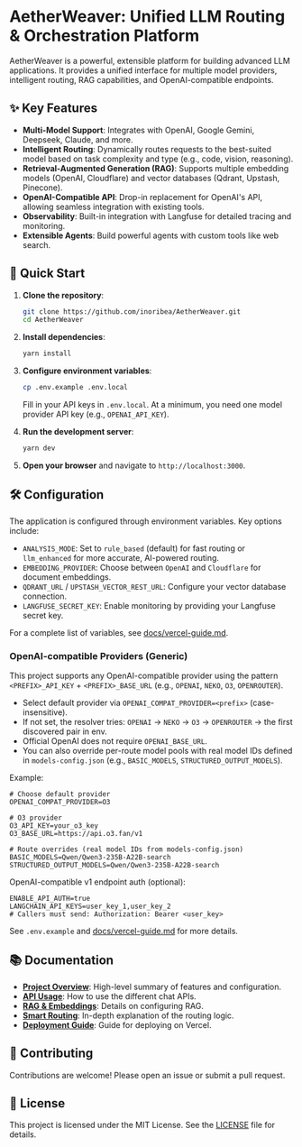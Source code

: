 # AetherWeaver: Unified LLM Routing & Orchestration Platform

AetherWeaver is a powerful, extensible platform for building advanced LLM applications. It provides a unified interface for multiple model providers, intelligent routing, RAG capabilities, and OpenAI-compatible endpoints.

## ✨ Key Features

- **Multi-Model Support**: Integrates with OpenAI, Google Gemini, Deepseek, Claude, and more.
- **Intelligent Routing**: Dynamically routes requests to the best-suited model based on task complexity and type (e.g., code, vision, reasoning).
- **Retrieval-Augmented Generation (RAG)**: Supports multiple embedding models (OpenAI, Cloudflare) and vector databases (Qdrant, Upstash, Pinecone).
- **OpenAI-Compatible API**: Drop-in replacement for OpenAI's API, allowing seamless integration with existing tools.
- **Observability**: Built-in integration with Langfuse for detailed tracing and monitoring.
- **Extensible Agents**: Build powerful agents with custom tools like web search.

## 🚀 Quick Start

1.  **Clone the repository**:
    ```bash
    git clone https://github.com/inoribea/AetherWeaver.git
    cd AetherWeaver
    ```

2.  **Install dependencies**:
    ```bash
    yarn install
    ```

3.  **Configure environment variables**:
    ```bash
    cp .env.example .env.local
    ```
    Fill in your API keys in `.env.local`. At a minimum, you need one model provider API key (e.g., `OPENAI_API_KEY`).

4.  **Run the development server**:
    ```bash
    yarn dev
    ```

5.  **Open your browser** and navigate to `http://localhost:3000`.

## 🛠️ Configuration

The application is configured through environment variables. Key options include:

- `ANALYSIS_MODE`: Set to `rule_based` (default) for fast routing or `llm_enhanced` for more accurate, AI-powered routing.
- `EMBEDDING_PROVIDER`: Choose between `OpenAI` and `Cloudflare` for document embeddings.
- `QDRANT_URL` / `UPSTASH_VECTOR_REST_URL`: Configure your vector database connection.
- `LANGFUSE_SECRET_KEY`: Enable monitoring by providing your Langfuse secret key.

For a complete list of variables, see [docs/vercel-guide.md](docs/vercel-guide.md).

### OpenAI-compatible Providers (Generic)

This project supports any OpenAI-compatible provider using the pattern `<PREFIX>_API_KEY` + `<PREFIX>_BASE_URL` (e.g., `OPENAI`, `NEKO`, `O3`, `OPENROUTER`).

- Select default provider via `OPENAI_COMPAT_PROVIDER=<prefix>` (case-insensitive).
- If not set, the resolver tries: `OPENAI` → `NEKO` → `O3` → `OPENROUTER` → the first discovered pair in env.
- Official OpenAI does not require `OPENAI_BASE_URL`.
- You can also override per-route model pools with real model IDs defined in `models-config.json` (e.g., `BASIC_MODELS`, `STRUCTURED_OUTPUT_MODELS`).

Example:

```
# Choose default provider
OPENAI_COMPAT_PROVIDER=O3

# O3 provider
O3_API_KEY=your_o3_key
O3_BASE_URL=https://api.o3.fan/v1

# Route overrides (real model IDs from models-config.json)
BASIC_MODELS=Qwen/Qwen3-235B-A22B-search
STRUCTURED_OUTPUT_MODELS=Qwen/Qwen3-235B-A22B-search
```

OpenAI-compatible v1 endpoint auth (optional):

```
ENABLE_API_AUTH=true
LANGCHAIN_API_KEYS=user_key_1,user_key_2
# Callers must send: Authorization: Bearer <user_key>
```

See `.env.example` and [docs/vercel-guide.md](docs/vercel-guide.md) for more details.

## 📚 Documentation

- **[Project Overview](docs/SUMMARY.md)**: High-level summary of features and configuration.
- **[API Usage](docs/chat_api_usage.md)**: How to use the different chat APIs.
- **[RAG & Embeddings](docs/retrieval_interface.md)**: Details on configuring RAG.
- **[Smart Routing](docs/v1_decision_logic.md)**: In-depth explanation of the routing logic.
- **[Deployment Guide](docs/vercel-guide.md)**: Guide for deploying on Vercel.

## 🤝 Contributing

Contributions are welcome! Please open an issue or submit a pull request.

## 📄 License

This project is licensed under the MIT License. See the [LICENSE](LICENSE) file for details.
